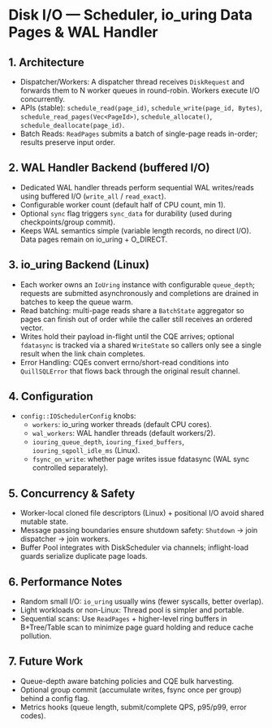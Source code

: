 # Disk I/O — Scheduler, io_uring Data Pages & WAL Handler

## 1. Architecture

- Dispatcher/Workers: A dispatcher thread receives `DiskRequest` and forwards them to N worker queues in round-robin. Workers execute I/O concurrently.
- APIs (stable): `schedule_read(page_id)`, `schedule_write(page_id, Bytes)`, `schedule_read_pages(Vec<PageId>)`, `schedule_allocate()`, `schedule_deallocate(page_id)`.
- Batch Reads: `ReadPages` submits a batch of single-page reads in-order; results preserve input order.

## 2. WAL Handler Backend (buffered I/O)

- Dedicated WAL handler threads perform sequential WAL writes/reads using buffered I/O (`write_all` / `read_exact`).
- Configurable worker count (default half of CPU count, min 1).
- Optional `sync` flag triggers `sync_data` for durability (used during checkpoints/group commit).
- Keeps WAL semantics simple (variable length records, no direct I/O). Data pages remain on io_uring + O_DIRECT.

## 3. io_uring Backend (Linux)

- Each worker owns an `IoUring` instance with configurable `queue_depth`; requests are submitted asynchronously and completions are drained in batches to keep the queue warm.
- Read batching: multi-page reads share a `BatchState` aggregator so pages can finish out of order while the caller still receives an ordered vector.
- Writes hold their payload in-flight until the CQE arrives; optional `fdatasync` is tracked via a shared `WriteState` so callers only see a single result when the link chain completes.
- Error Handling: CQEs convert errno/short-read conditions into `QuillSQLError` that flows back through the original result channel.

## 4. Configuration

- `config::IOSchedulerConfig` knobs:
  - `workers`: io_uring worker threads (default CPU cores).
  - `wal_workers`: WAL handler threads (default workers/2).
  - `iouring_queue_depth`, `iouring_fixed_buffers`, `iouring_sqpoll_idle_ms` (Linux).
  - `fsync_on_write`: whether page writes issue fdatasync (WAL sync controlled separately).

## 5. Concurrency & Safety

- Worker-local cloned file descriptors (Linux) + positional I/O avoid shared mutable state.
- Message passing boundaries ensure shutdown safety: `Shutdown` → join dispatcher → join workers.
- Buffer Pool integrates with DiskScheduler via channels; inflight-load guards serialize duplicate page loads.

## 6. Performance Notes

- Random small I/O: `io_uring` usually wins (fewer syscalls, better overlap).
- Light workloads or non-Linux: Thread pool is simpler and portable.
- Sequential scans: Use `ReadPages` + higher-level ring buffers in B+Tree/Table scan to minimize page guard holding and reduce cache pollution.

## 7. Future Work

- Queue-depth aware batching policies and CQE bulk harvesting.
- Optional group commit (accumulate writes, fsync once per group) behind a config flag.
- Metrics hooks (queue length, submit/complete QPS, p95/p99, error codes).

